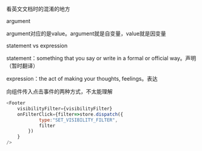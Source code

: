 看英文文档时的混淆的地方

argument

argument对应的是value。argument就是自变量，value就是因变量

statement vs expression

statement：something that you say or write in a formal or official way。声明（暂时翻译）

expression：the act of making your thoughts, feelings。表达

向组件传入点击事件的两种方式，不太能理解

```js
<Footer
    visibilityFilter={visibilityFilter}
    onFilterClick={filter=>store.dispatch({
            type:"SET_VISIBILITY_FILTER",
            filter
        })
    }
/>
```



